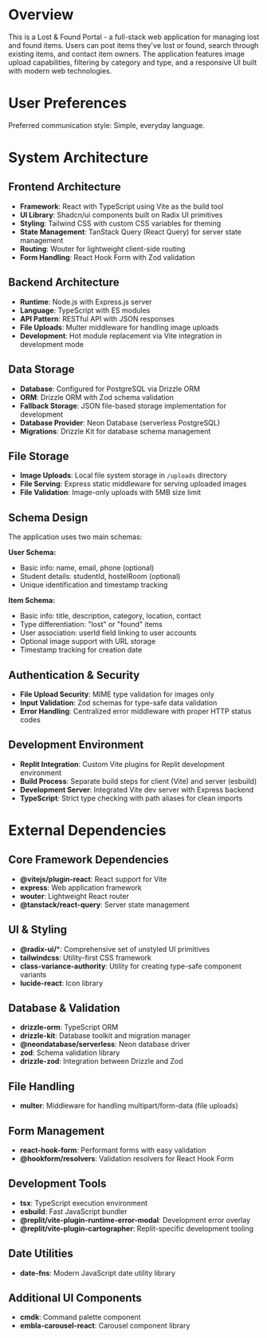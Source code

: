 # Overview

This is a Lost & Found Portal - a full-stack web application for managing lost and found items. Users can post items they've lost or found, search through existing items, and contact item owners. The application features image upload capabilities, filtering by category and type, and a responsive UI built with modern web technologies.

# User Preferences

Preferred communication style: Simple, everyday language.

# System Architecture

## Frontend Architecture
- **Framework**: React with TypeScript using Vite as the build tool
- **UI Library**: Shadcn/ui components built on Radix UI primitives
- **Styling**: Tailwind CSS with custom CSS variables for theming
- **State Management**: TanStack Query (React Query) for server state management
- **Routing**: Wouter for lightweight client-side routing
- **Form Handling**: React Hook Form with Zod validation

## Backend Architecture
- **Runtime**: Node.js with Express.js server
- **Language**: TypeScript with ES modules
- **API Pattern**: RESTful API with JSON responses
- **File Uploads**: Multer middleware for handling image uploads
- **Development**: Hot module replacement via Vite integration in development mode

## Data Storage
- **Database**: Configured for PostgreSQL via Drizzle ORM
- **ORM**: Drizzle ORM with Zod schema validation
- **Fallback Storage**: JSON file-based storage implementation for development
- **Database Provider**: Neon Database (serverless PostgreSQL)
- **Migrations**: Drizzle Kit for database schema management

## File Storage
- **Image Uploads**: Local file system storage in `/uploads` directory
- **File Serving**: Express static middleware for serving uploaded images
- **File Validation**: Image-only uploads with 5MB size limit

## Schema Design
The application uses two main schemas:

**User Schema:**
- Basic info: name, email, phone (optional)
- Student details: studentId, hostelRoom (optional)
- Unique identification and timestamp tracking

**Item Schema:**
- Basic info: title, description, category, location, contact
- Type differentiation: "lost" or "found" items
- User association: userId field linking to user accounts
- Optional image support with URL storage
- Timestamp tracking for creation date

## Authentication & Security
- **File Upload Security**: MIME type validation for images only
- **Input Validation**: Zod schemas for type-safe data validation
- **Error Handling**: Centralized error middleware with proper HTTP status codes

## Development Environment
- **Replit Integration**: Custom Vite plugins for Replit development environment
- **Build Process**: Separate build steps for client (Vite) and server (esbuild)
- **Development Server**: Integrated Vite dev server with Express backend
- **TypeScript**: Strict type checking with path aliases for clean imports

# External Dependencies

## Core Framework Dependencies
- **@vitejs/plugin-react**: React support for Vite
- **express**: Web application framework
- **wouter**: Lightweight React router
- **@tanstack/react-query**: Server state management

## UI & Styling
- **@radix-ui/***: Comprehensive set of unstyled UI primitives
- **tailwindcss**: Utility-first CSS framework
- **class-variance-authority**: Utility for creating type-safe component variants
- **lucide-react**: Icon library

## Database & Validation
- **drizzle-orm**: TypeScript ORM
- **drizzle-kit**: Database toolkit and migration manager
- **@neondatabase/serverless**: Neon database driver
- **zod**: Schema validation library
- **drizzle-zod**: Integration between Drizzle and Zod

## File Handling
- **multer**: Middleware for handling multipart/form-data (file uploads)

## Form Management
- **react-hook-form**: Performant forms with easy validation
- **@hookform/resolvers**: Validation resolvers for React Hook Form

## Development Tools
- **tsx**: TypeScript execution environment
- **esbuild**: Fast JavaScript bundler
- **@replit/vite-plugin-runtime-error-modal**: Development error overlay
- **@replit/vite-plugin-cartographer**: Replit-specific development tooling

## Date Utilities
- **date-fns**: Modern JavaScript date utility library

## Additional UI Components
- **cmdk**: Command palette component
- **embla-carousel-react**: Carousel component library